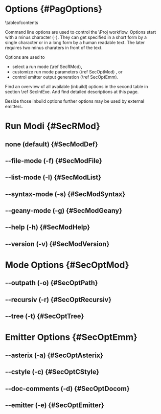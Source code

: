Options  {#PagOptions}
=======
\tableofcontents

Command line options are used to control the \Proj workflow. Options
start with a minus character (`-`). They can get specified in a short
form by a single character or in a long form by a human readable text.
The later requires two minus charaters in front of the text.

Options are used to

- select a run mode (\ref SecRMod),
- customize run mode parameters (\ref SecOptMod) , or
- control emitter output generation (\ref SecOptEmm).

Find an overview of all available (inbuild) options in the second table
in section \ref SecIntExe. And find detailed descriptions at this page.

Beside those inbuild options further options may be used by external
emitters.



# Run Modi  {#SecRMod}


## none (default)  {#SecModDef}


## --file-mode (-f)  {#SecModFile}


## --list-mode (-l)  {#SecModList}


## --syntax-mode (-s)  {#SecModSyntax}


## --geany-mode (-g)  {#SecModGeany}


## --help (-h)  {#SecModHelp}


## --version (-v)  {#SecModVersion}




# Mode Options  {#SecOptMod}


## --outpath (-o)  {#SecOptPath}


## --recursiv (-r)  {#SecOptRecursiv}


## --tree (-t)  {#SecOptTree}




# Emitter Options  {#SecOptEmm}


## --asterix (-a)  {#SecOptAsterix}


## --cstyle (-c)  {#SecOptCStyle}


## --doc-comments (-d)  {#SecOptDocom}


## --emitter (-e)  {#SecOptEmitter}


